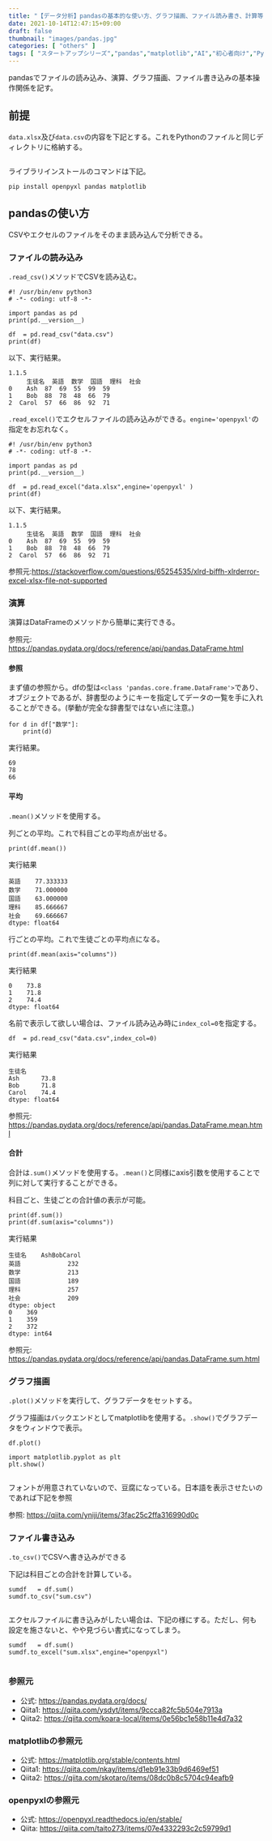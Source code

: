 ```yaml
---
title: "【データ分析】pandasの基本的な使い方、グラフ描画、ファイル読み書き、計算等【バックエンドにopenpyxlとmatplotlibを使う】"
date: 2021-10-14T12:47:15+09:00
draft: false
thumbnail: "images/pandas.jpg"
categories: [ "others" ]
tags: [ "スタートアップシリーズ","pandas","matplotlib","AI","初心者向け","Python","Pythonライブラリ" ]
---
```


pandasでファイルの読み込み、演算、グラフ描画、ファイル書き込みの基本操作関係を記す。

## 前提

`data.xlsx`及び`data.csv`の内容を下記とする。これをPythonのファイルと同じディレクトリに格納する。

<div class="img-center"><img src="/images/Screenshot from 2021-10-14 13-18-14.png" alt=""></div>

ライブラリインストールのコマンドは下記。

    pip install openpyxl pandas matplotlib

## pandasの使い方

CSVやエクセルのファイルをそのまま読み込んで分析できる。

### ファイルの読み込み

`.read_csv()`メソッドでCSVを読み込む。

    #! /usr/bin/env python3
    # -*- coding: utf-8 -*-
    
    import pandas as pd  
    print(pd.__version__)
    
    df  = pd.read_csv("data.csv")
    print(df)


以下、実行結果。

    1.1.5
         生徒名  英語  数学  国語  理科  社会
    0    Ash  87  69  55  99  59
    1    Bob  88  78  48  66  79
    2  Carol  57  66  86  92  71

`.read_excel()`でエクセルファイルの読み込みができる。`engine='openpyxl'`の指定をお忘れなく。

    #! /usr/bin/env python3
    # -*- coding: utf-8 -*-
    
    import pandas as pd  
    print(pd.__version__)
    
    df  = pd.read_excel("data.xlsx",engine='openpyxl' )
    print(df)

以下、実行結果。

    1.1.5
         生徒名  英語  数学  国語  理科  社会
    0    Ash  87  69  55  99  59
    1    Bob  88  78  48  66  79
    2  Carol  57  66  86  92  71

参照元:https://stackoverflow.com/questions/65254535/xlrd-biffh-xlrderror-excel-xlsx-file-not-supported

### 演算

演算はDataFrameのメソッドから簡単に実行できる。

参照元: https://pandas.pydata.org/docs/reference/api/pandas.DataFrame.html

#### 参照

まず値の参照から。dfの型は`<class 'pandas.core.frame.DataFrame'>`であり、オブジェクトであるが、辞書型のようにキーを指定してデータの一覧を手に入れることができる。(挙動が完全な辞書型ではない点に注意。)

    for d in df["数学"]:
        print(d)

実行結果。

    69
    78
    66

#### 平均

`.mean()`メソッドを使用する。

列ごとの平均。これで科目ごとの平均点が出せる。

    print(df.mean())

実行結果

    英語    77.333333
    数学    71.000000
    国語    63.000000
    理科    85.666667
    社会    69.666667
    dtype: float64

行ごとの平均。これで生徒ごとの平均点になる。

    print(df.mean(axis="columns"))

実行結果

    0    73.8
    1    71.8
    2    74.4
    dtype: float64

名前で表示して欲しい場合は、ファイル読み込み時に`index_col=0`を指定する。

    df  = pd.read_csv("data.csv",index_col=0)

実行結果

    生徒名
    Ash      73.8
    Bob      71.8
    Carol    74.4
    dtype: float64

参照元: https://pandas.pydata.org/docs/reference/api/pandas.DataFrame.mean.html

#### 合計

合計は`.sum()`メソッドを使用する。`.mean()`と同様にaxis引数を使用することで列に対して実行することができる。

科目ごと、生徒ごとの合計値の表示が可能。

    print(df.sum())
    print(df.sum(axis="columns"))

実行結果

    生徒名    AshBobCarol
    英語             232
    数学             213
    国語             189
    理科             257
    社会             209
    dtype: object
    0    369
    1    359
    2    372
    dtype: int64

参照元: https://pandas.pydata.org/docs/reference/api/pandas.DataFrame.sum.html

### グラフ描画

`.plot()`メソッドを実行して、グラフデータをセットする。

グラフ描画はバックエンドとしてmatplotlibを使用する。`.show()`でグラフデータをウィンドウで表示。

    df.plot() 

    import matplotlib.pyplot as plt
    plt.show()

<div class="img-center"><img src="/images/202110141441.png" alt=""></div>

フォントが用意されていないので、豆腐になっている。日本語を表示させたいのであれば下記を参照

参照: https://qiita.com/yniji/items/3fac25c2ffa316990d0c

### ファイル書き込み

`.to_csv()`でCSVへ書き込みができる

下記は科目ごとの合計を計算している。

    sumdf   = df.sum()
    sumdf.to_csv("sum.csv")

<div class="img-center"><img src="/images/Screenshot from 2021-10-14 14-48-39.png" alt=""></div>

エクセルファイルに書き込みがしたい場合は、下記の様にする。ただし、何も設定を施さないと、やや見づらい書式になってしまう。

    sumdf   = df.sum()
    sumdf.to_excel("sum.xlsx",engine="openpyxl")

<div class="img-center"><img src="/images/Screenshot from 2021-10-14 14-55-20.png" alt=""></div>

### 参照元

- 公式: https://pandas.pydata.org/docs/
- Qiita1: https://qiita.com/ysdyt/items/9ccca82fc5b504e7913a
- Qiita2: https://qiita.com/koara-local/items/0e56bc1e58b11e4d7a32

### matplotlibの参照元

- 公式: https://matplotlib.org/stable/contents.html
- Qiita1: https://qiita.com/nkay/items/d1eb91e33b9d6469ef51
- Qiita2: https://qiita.com/skotaro/items/08dc0b8c5704c94eafb9

### openpyxlの参照元

- 公式: https://openpyxl.readthedocs.io/en/stable/
- Qiita: https://qiita.com/taito273/items/07e4332293c2c59799d1


